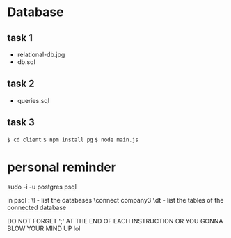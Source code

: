 # Database #

## task 1 ##
- relational-db.jpg
- db.sql

## task 2 ##

- queries.sql

## task 3 ##

`$ cd client`
`$ npm install pg`
`$ node main.js`




# personal reminder #

sudo -i -u postgres
psql

in psql :
\l - list the databases
\connect company3
\dt - list the tables of the connected database

DO NOT FORGET ';' AT THE END OF EACH INSTRUCTION OR YOU GONNA BLOW YOUR MIND UP lol

